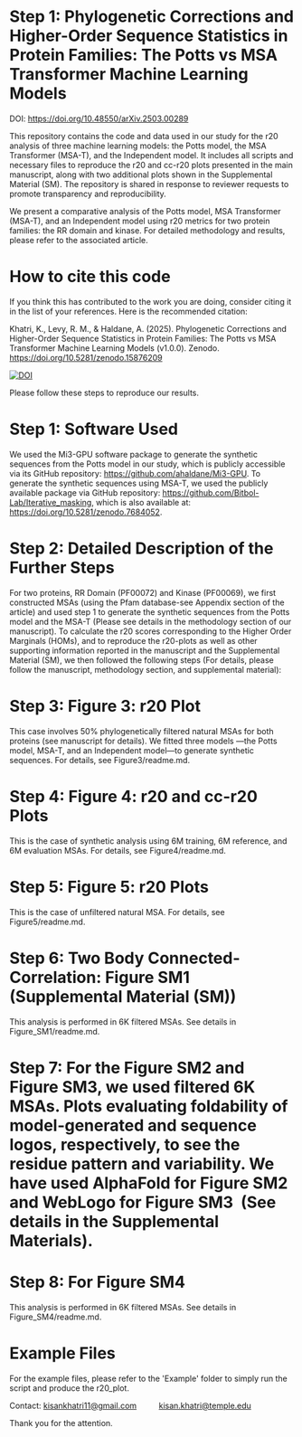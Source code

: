 
# Step 1: Phylogenetic Corrections and Higher-Order Sequence Statistics in Protein Families: The Potts vs MSA Transformer Machine Learning Models

DOI: https://doi.org/10.48550/arXiv.2503.00289

This repository contains the code and data used in our study for the r20 analysis of three machine learning models: the Potts model, the MSA Transformer (MSA-T), and the Independent model. It includes all scripts and necessary files to reproduce the r20 and cc-r20 plots presented in the main manuscript, along with two additional plots shown in the Supplemental Material (SM). The repository is shared in response to reviewer requests to promote transparency and reproducibility.

We present a comparative analysis of the Potts model, MSA Transformer (MSA-T), and an Independent model using r20 metrics for two protein families: the RR domain and kinase. For detailed methodology and results, please refer to the associated article.

# How to cite this code
If you think this has contributed to the work you are doing, consider citing it in the list of your references. Here is the recommended citation:

Khatri, K., Levy, R. M., & Haldane, A. (2025). Phylogenetic Corrections and Higher-Order Sequence Statistics in Protein Families: The Potts vs MSA Transformer Machine Learning Models (v1.0.0). Zenodo. https://doi.org/10.5281/zenodo.15876209

[![DOI](https://zenodo.org/badge/DOI/10.5281/zenodo.15856333.svg)](https://doi.org/10.5281/zenodo.15856333)

Please follow these steps to reproduce our results.

# Step 1: Software Used
We used the Mi3-GPU software package to generate the synthetic sequences from the Potts model in our study, which is publicly accessible via its GitHub repository: https://github.com/ahaldane/Mi3-GPU. To generate the synthetic sequences using MSA-T, we used the publicly available package via GitHub repository: https://github.com/Bitbol-Lab/Iterative_masking, which is also available at: https://doi.org/10.5281/zenodo.7684052.

# Step 2: Detailed Description of the Further Steps
For two proteins, RR Domain (PF00072) and Kinase (PF00069), we first constructed MSAs (using the Pfam database-see Appendix section of the article) and used step 1 to generate the synthetic sequences from the Potts model and the MSA-T (Please see details in the methodology section of our manuscript). To calculate the r20 scores corresponding to the Higher Order Marginals (HOMs), and to reproduce the r20-plots as well as other supporting information reported in the manuscript and the Supplemental Material (SM), we then followed the following steps (For details, please follow the manuscript, methodology section, and supplemental material):


# Step 3: Figure 3: r20 Plot
This case involves 50% phylogenetically filtered natural MSAs for both proteins (see manuscript for details). We fitted three models —the Potts model, MSA-T, and an Independent model—to generate synthetic sequences. For details, see Figure3/readme.md.
# Step 4: Figure 4: r20 and cc-r20 Plots
This is the case of synthetic analysis using 6M training, 6M reference, and 6M evaluation MSAs. For details, see Figure4/readme.md.



# Step 5: Figure 5: r20 Plots
This is the case of unfiltered natural MSA. For details, see Figure5/readme.md.

# Step 6: Two Body Connected-Correlation: Figure SM1 (Supplemental Material (SM))
This analysis is performed in 6K filtered MSAs. See details in Figure_SM1/readme.md.

# Step 7: For the Figure SM2 and Figure SM3, we used filtered 6K MSAs. Plots evaluating foldability of model-generated and sequence logos, respectively, to see the residue pattern and variability. We have used AlphaFold for Figure SM2 and WebLogo for Figure SM3  (See details in the Supplemental Materials).

# Step 8: For Figure SM4
This analysis is performed in 6K filtered MSAs. See details in Figure_SM4/readme.md.

# Example Files

For the example files, please refer to the 'Example' folder to simply run the script and produce the r20_plot.



Contact: kisankhatri11@gmail.com
         kisan.khatri@temple.edu

Thank you for the attention.
